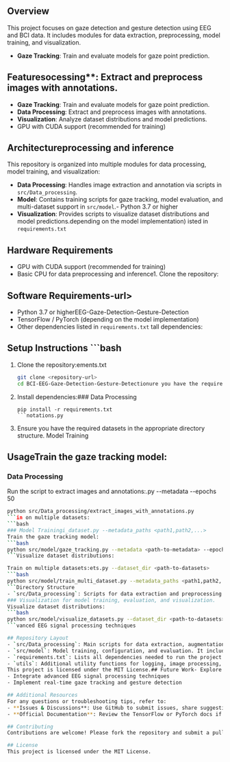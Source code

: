 
## Overview
This project focuses on gaze detection and gesture detection using EEG and BCI data. It includes modules for data extraction, preprocessing, model training, and visualization.
- **Gaze Tracking**: Train and evaluate models for gaze point prediction.
## Featuresocessing**: Extract and preprocess images with annotations.
- **Gaze Tracking**: Train and evaluate models for gaze point prediction.
- **Data Processing**: Extract and preprocess images with annotations.
- **Visualization**: Analyze dataset distributions and model predictions.
- GPU with CUDA support (recommended for training)
## Architectureprocessing and inference
This repository is organized into multiple modules for data processing, model training, and visualization:
- **Data Processing**: Handles image extraction and annotation via scripts in `src/Data_processing`.
- **Model**: Contains training scripts for gaze tracking, model evaluation, and multi-dataset support in `src/model`.- Python 3.7 or higher
- **Visualization**: Provides scripts to visualize dataset distributions and model predictions.depending on the model implementation)
isted in `requirements.txt`
## Hardware Requirements
- GPU with CUDA support (recommended for training)
- Basic CPU for data preprocessing and inference1. Clone the repository:

## Software Requirements-url>
- Python 3.7 or higherEEG-Gaze-Detection-Gesture-Detection
- TensorFlow / PyTorch (depending on the model implementation)
- Other dependencies listed in `requirements.txt`
tall dependencies:
## Setup Instructions   ```bash
1. Clone the repository:ements.txt
   ```bash
   git clone <repository-url>
   cd BCI-EEG-Gaze-Detection-Gesture-Detectionure you have the required datasets in the appropriate directory structure.
   ```

2. Install dependencies:### Data Processing
   ```bashscript to extract images and annotations:
   pip install -r requirements.txt
   ```notations.py

3. Ensure you have the required datasets in the appropriate directory structure.
 Model Training
## UsageTrain the gaze tracking model:
### Data Processing
Run the script to extract images and annotations:.py --metadata <path-to-metadata> --epochs 50
```bash
python src/Data_processing/extract_images_with_annotations.py
```in on multiple datasets:
```bash
### Model Trainingi_dataset.py --metadata_paths <path1,path2,...>
Train the gaze tracking model:
```bash
python src/model/gaze_tracking.py --metadata <path-to-metadata> --epochs 50 Visualization
```Visualize dataset distributions:

Train on multiple datasets:ets.py --dataset_dir <path-to-datasets>
```bash
python src/model/train_multi_dataset.py --metadata_paths <path1,path2,...>
```Directory Structure
- `src/Data_processing`: Scripts for data extraction and preprocessing.
### Visualization for model training, evaluation, and visualization.
Visualize dataset distributions:
```bash
python src/model/visualize_datasets.py --dataset_dir <path-to-datasets>- Explore more sophisticated neural network architectures
```vanced EEG signal processing techniques

## Repository Layout
- `src/Data_processing`: Main scripts for data extraction, augmentation, and annotation.
- `src/model`: Model training, configuration, and evaluation. It includes GPU/CPU management and multi-dataset handling.Contributions are welcome! Please fork the repository and submit a pull request.
- `requirements.txt`: Lists all dependencies needed to run the project.
- `utils`: Additional utility functions for logging, image processing, etc.
This project is licensed under the MIT License.## Future Work- Explore more sophisticated neural network architectures
- Integrate advanced EEG signal processing techniques
- Implement real-time gaze tracking and gesture detection

## Additional Resources
For any questions or troubleshooting tips, refer to:
- **Issues & Discussions**: Use GitHub to submit issues, share suggestions, or ask for help.
- **Official Documentation**: Review the TensorFlow or PyTorch docs if you encounter compatibility issues.

## Contributing
Contributions are welcome! Please fork the repository and submit a pull request.

## License
This project is licensed under the MIT License.

